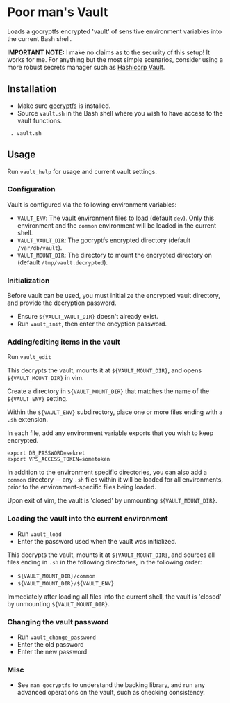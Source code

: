 # Poor man's Vault

Loads a gocryptfs encrypted 'vault' of sensitive environment variables into the
current Bash shell.

**IMPORTANT NOTE:** I make no claims as to the security of this setup! It works
for me. For anything but the most simple scenarios, consider using a more
robust secrets manager such as
[Hashicorp Vault](https://www.vaultproject.io).


## Installation

 * Make sure [gocryptfs](https://nuetzlich.net/gocryptfs) is installed.
 * Source ```vault.sh``` in the Bash shell where you wish to have access to the
   vault functions.

```
 . vault.sh
```


## Usage

Run ```vault_help``` for usage and current vault settings.


### Configuration

Vault is configured via the following environment variables:

 *  ```VAULT_ENV```: The vault environment files to load
    (default ```dev```). Only this environment and the ```common```
    environment will be loaded in the current shell.
 *  ```VAULT_VAULT_DIR```: The gocryptfs encrypted directory
    (default ```/var/db/vault```).
 *  ```VAULT_MOUNT_DIR```: The directory to mount the encrypted
    directory on (default ```/tmp/vault.decrypted```).


### Initialization

Before vault can be used, you must initialize the encrypted vault directory,
and provide the decryption password.

 * Ensure ```${VAULT_VAULT_DIR}``` doesn't already exist.
 * Run ```vault_init```, then enter the encyption password.


### Adding/editing items in the vault

Run ```vault_edit```

This decrypts the vault, mounts it at ```${VAULT_MOUNT_DIR}```, and opens
```${VAULT_MOUNT_DIR}``` in vim.

Create a directory in ```${VAULT_MOUNT_DIR}``` that matches the name of the
```${VAULT_ENV}``` setting.

Within the ```${VAULT_ENV}``` subdirectory, place one or more files ending
with a ```.sh``` extension.

In each file, add any environment variable exports that you wish to keep
encrypted.

```
export DB_PASSWORD=sekret
export VPS_ACCESS_TOKEN=sometoken
```

In addition to the environment specific directories, you can also add a
```common``` directory -- any ```.sh``` files within it will be loaded for all
environments, prior to the environment-specific files being loaded.

Upon exit of vim, the vault is 'closed' by unmounting ```${VAULT_MOUNT_DIR}```.


### Loading the vault into the current environment

 * Run ```vault_load```
 * Enter the password used when the vault was initialized.

This decrypts the vault, mounts it at ```${VAULT_MOUNT_DIR}```, and sources all
files ending in ```.sh``` in the following directories, in the following order:

 * ```${VAULT_MOUNT_DIR}/common```
 * ```${VAULT_MOUNT_DIR}/${VAULT_ENV}```


Immediately after loading all files into the current shell, the vault is
'closed' by unmounting ```${VAULT_MOUNT_DIR}```.

### Changing the vault password

 * Run ```vault_change_password```
 * Enter the old password
 * Enter the new password

### Misc

  * See ```man gocryptfs``` to understand the backing library, and run any
    advanced operations on the vault, such as checking consistency.
